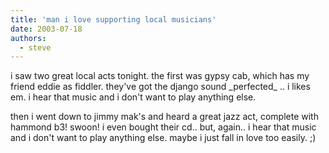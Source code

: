 ```yaml
---
title: 'man i love supporting local musicians'
date: 2003-07-18
authors:
  - steve
---
```


i saw two great local acts tonight. the first was gypsy cab, which has my friend eddie as fiddler. they've got the django sound \_perfected\_ .. i likes em. i hear that music and i don't want to play anything else.

then i went down to jimmy mak's and heard a great jazz act, complete with hammond b3! swoon! i even bought their cd.. but, again.. i hear that music and i don't want to play anything else. maybe i just fall in love too easily. ;)
